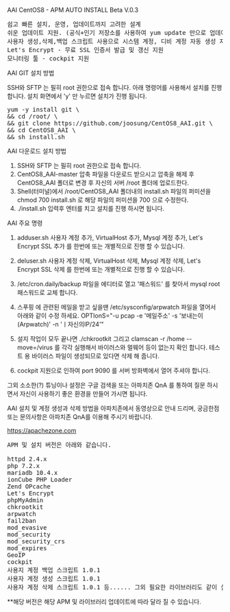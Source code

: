 AAI CentOS8 - APM AUTO INSTALL Beta V.0.3
<pre>
쉽고 빠른 설치, 운영, 업데이트까지 고려한 설계
쉬운 업데이트 지원. (공식+인기 저장소를 사용하여 yum update 만으로 업데이트 완료)
사용자 생성,삭제,백업 스크립트 사용으로 시스템 계정, 디비 계정 자동 생성 지원
Let's Encrypt - 무료 SSL 인증서 발급 및 갱신 지원
모니터링 툴 - cockpit 지원
</pre>
 

AAI GIT 설치 방법

SSH와 SFTP 는 필히 root 권한으로 접속 합니다.
아래 명령어를 사용해서 설치를 진행 합니다. 설치 화면에서 'y' 만 누르면 설치가 진행 됩니다.
<pre>
yum -y install git \
&& cd /root/ \
&& git clone https://github.com/joosung/CentOS8_AAI.git \
&& cd CentOS8_AAI \
&& sh install.sh
</pre> 


AAI 다운로드 설치 방법

1. SSH와 SFTP 는 필히 root 권한으로 접속 합니다.
2. CentOS8_AAI-master 압축 파일을 다운로드 받으시고 압축을 해제 후 CentOS8_AAI 폴더로 변경 후 자신의 서버 /root 폴더에 업로드한다.
3. Shell(터미널)에서 /root/CentOS8_AAI 폴더내의 install.sh 파일의 퍼미션을 chmod 700 install.sh 로 해당 파일의 퍼미션을 700 으로 수정한다.
4. ./install.sh 입력후 엔터를 치고 설치를 진행 하시면 됩니다.


AAI  주요 명령

1. adduser.sh
   사용자 계정 추가, VirtualHost 추가, Mysql 계정 추가, Let's Encrypt SSL 추가 를 한번에 또는 개별적으로 진행 할 수 있습니다.

2. deluser.sh
   사용자 계정 삭제, VirtualHost 삭제, Mysql 계정 삭제, Let's Encrypt SSL 삭제 를 한번에 또는 개별적으로 진행 할 수 있습니다.

3. /etc/cron.daily/backup 파일을 에디터로 열고 '패스워드' 를 찾아서 mysql root 패스워드로 교체 합니다.

4. 스푸핑 에 관련된 메일을 받고 싶을땐 /etc/sysconfig/arpwatch 파일을 열어서 아래와 같이 수정 하세요.
   OPTIonS="-u pcap -e '메일주소' -s '보내는이(Arpwatch)' -n 'ㅣ자신의IP/24'"

5. 설지 작업이 모두 끝나면 ./chkrootkit 그리고 clamscan -r /home --move=/virus 를 각각 실행해서 바이러스와 멀웨어 등이 없는지 확인 합니다. 
   테스트 용 바이러스 파일이 생성되므로 있다면 삭제 해 줍니다.

6. cockpit 지원으로 인하여 port 9090 를 서버 방화벽에서 열어 주셔야 합니다.


그외 소소한(?) 튜닝이나 설정은 구글 검색을 또는 아파치존 QnA 를 통하여 질문 하시면서 자신이 사용하기 좋은 환경을 만들어 가시면 됩니다.

AAI 설치 및 계정 생성과 삭제 방법을 아파치존에서 동영상으로 안내 드리며, 궁금한점 또는 문의사항은 아파치존 QnA를 이용해 주시기 바랍니다.

https://apachezone.com

 
<pre>
APM 및 설치 버전은 아래와 같습니다.

httpd 2.4.x
php 7.2.x
mariadb 10.4.x
ionCube PHP Loader
Zend OPcache
Let's Encrypt
phpMyAdmin
chkrootkit
arpwatch
fail2ban
mod_evasive
mod_security
mod_security_crs
mod_expires
GeoIP
cockpit
사용지 계정 백업 스크립트 1.0.1
사용자 계정 생성 스크립트 1.0.1
사용자 계정 삭제 스크립트 1.0.1 등...... 그외 필요한 라이브러리도 같이 설치가 됩니다. 
</pre>
 

**해당 버전은 해당 APM 및 라이브러리 업데이트에 따라 달라 질 수 있습니다.